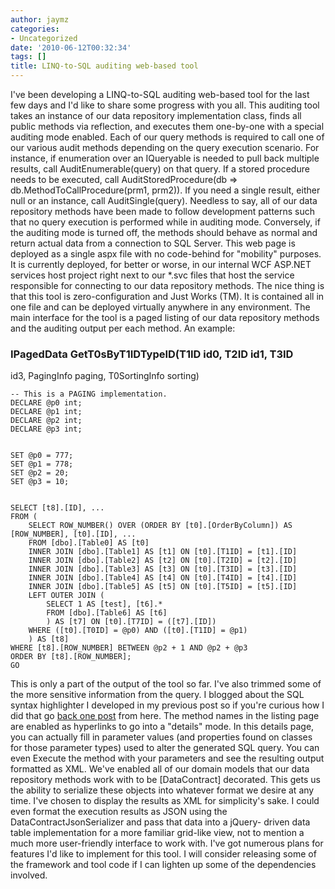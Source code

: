 ```yaml
---
author: jaymz
categories:
- Uncategorized
date: '2010-06-12T00:32:34'
tags: []
title: LINQ-to-SQL auditing web-based tool
---
```

I've been developing a LINQ-to-SQL auditing web-based tool for the last few
days and I'd like to share some progress with you all. This auditing tool
takes an instance of our data repository implementation class, finds all
public methods via reflection, and executes them one-by-one with a special
auditing mode enabled. Each of our query methods is required to call one of
our various audit methods depending on the query execution scenario. For
instance, if enumeration over an IQueryable is needed to pull back multiple
results, call AuditEnumerable(query) on that query. If a stored procedure
needs to be executed, call AuditStoredProcedure(db =>
db.MethodToCallProcedure(prm1, prm2)). If you need a single result, either
null or an instance, call AuditSingle(query). Needless to say, all of our data
repository methods have been made to follow development patterns such that no
query execution is performed while in auditing mode. Conversely, if the
auditing mode is turned off, the methods should behave as normal and return
actual data from a connection to SQL Server. This web page is deployed as a
single aspx file with no code-behind for "mobility" purposes. It is currently
deployed, for better or worse, in our internal WCF ASP.NET services host
project right next to our *.svc files that host the service responsible for
connecting to our data repository methods. The nice thing is that this tool is
zero-configuration and Just Works (TM). It is contained all in one file and
can be deployed virtually anywhere in any environment. The main interface for
the tool is a paged listing of our data repository methods and the auditing
output per each method. An example:

### IPagedData<ActivityDetails> GetT0sByT1IDTypeID(T1ID id0, T2ID id1, T3ID
id3, PagingInfo paging, T0SortingInfo sorting)

    
    
    -- This is a PAGING implementation.
    DECLARE @p0 int;
    DECLARE @p1 int;
    DECLARE @p2 int;
    DECLARE @p3 int;
    
    
    SET @p0 = 777;
    SET @p1 = 778;
    SET @p2 = 20;
    SET @p3 = 10;
    
    
    SELECT [t8].[ID], ...
    FROM (
        SELECT ROW_NUMBER() OVER (ORDER BY [t0].[OrderByColumn]) AS [ROW_NUMBER], [t0].[ID], ...
        FROM [dbo].[Table0] AS [t0]
        INNER JOIN [dbo].[Table1] AS [t1] ON [t0].[T1ID] = [t1].[ID]
        INNER JOIN [dbo].[Table2] AS [t2] ON [t0].[T2ID] = [t2].[ID]
        INNER JOIN [dbo].[Table3] AS [t3] ON [t0].[T3ID] = [t3].[ID]
        INNER JOIN [dbo].[Table4] AS [t4] ON [t0].[T4ID] = [t4].[ID]
        INNER JOIN [dbo].[Table5] AS [t5] ON [t0].[T5ID] = [t5].[ID]
        LEFT OUTER JOIN (
            SELECT 1 AS [test], [t6].*
            FROM [dbo].[Table6] AS [t6]
            ) AS [t7] ON [t0].[T7ID] = ([t7].[ID])
        WHERE ([t0].[T0ID] = @p0) AND ([t0].[T1ID] = @p1)
        ) AS [t8]
    WHERE [t8].[ROW_NUMBER] BETWEEN @p2 + 1 AND @p2 + @p3
    ORDER BY [t8].[ROW_NUMBER];
    GO

This is only a part of the output of the tool so far. I've also trimmed some
of the more sensitive information from the query. I blogged about the SQL
syntax highlighter I developed in my previous post so if you're curious how I
did that go [back one post](http://bittwiddlers.org/?p=110) from here. The
method names in the listing page are enabled as hyperlinks to go into a
"details" mode. In this details page, you can actually fill in parameter
values (and properties found on classes for those parameter types) used to
alter the generated SQL query. You can even Execute the method with your
parameters and see the resulting output formatted as XML. We've enabled all of
our domain models that our data repository methods work with to be
[DataContract] decorated. This gets us the ability to serialize these objects
into whatever format we desire at any time. I've chosen to display the results
as XML for simplicity's sake. I could even format the execution results as
JSON using the DataContractJsonSerializer and pass that data into a jQuery-
driven data table implementation for a more familiar grid-like view, not to
mention a much more user-friendly interface to work with. I've got numerous
plans for features I'd like to implement for this tool. I will consider
releasing some of the framework and tool code if I can lighten up some of the
dependencies involved.